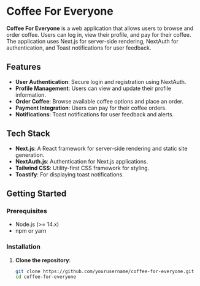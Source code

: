 # Coffee For Everyone

**Coffee For Everyone** is a web application that allows users to browse and order coffee. Users can log in, view their profile, and pay for their coffee. The application uses Next.js for server-side rendering, NextAuth for authentication, and Toast notifications for user feedback.

## Features

- **User Authentication**: Secure login and registration using NextAuth.
- **Profile Management**: Users can view and update their profile information.
- **Order Coffee**: Browse available coffee options and place an order.
- **Payment Integration**: Users can pay for their coffee orders.
- **Notifications**: Toast notifications for user feedback and alerts.

## Tech Stack

- **Next.js**: A React framework for server-side rendering and static site generation.
- **NextAuth.js**: Authentication for Next.js applications.
- **Tailwind CSS**: Utility-first CSS framework for styling.
- **Toastify**: For displaying toast notifications.

## Getting Started

### Prerequisites

- Node.js (>= 14.x)
- npm or yarn

### Installation

1. **Clone the repository**:

   ```bash
   git clone https://github.com/yourusername/coffee-for-everyone.git
   cd coffee-for-everyone
